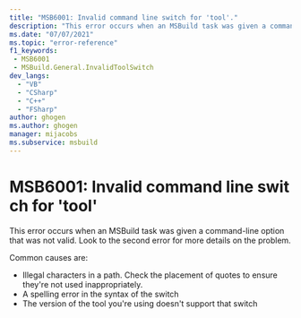```yaml
---
title: "MSB6001: Invalid command line switch for 'tool'."
description: "This error occurs when an MSBuild task was given a command-line option that was not valid."
ms.date: "07/07/2021"
ms.topic: "error-reference"
f1_keywords:
 - MSB6001
 - MSBuild.General.InvalidToolSwitch
dev_langs:
  - "VB"
  - "CSharp"
  - "C++"
  - "FSharp"
author: ghogen
ms.author: ghogen
manager: mijacobs
ms.subservice: msbuild
---
```

# MSB6001: Invalid command line switch for 'tool'

This error occurs when an MSBuild task was given a command-line option that was not valid. Look to the second error for more details on the problem.

Common causes are:

- Illegal characters in a path. Check the placement of quotes to ensure they're not used inappropriately.
- A spelling error in the syntax of the switch
- The version of the tool you're using doesn't support that switch
